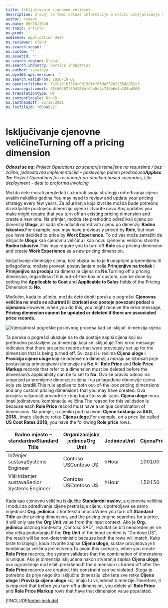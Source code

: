 ```yaml
---
title: Isključivanje cjenovne veličine
description: U ovoj se temi nalaze informacije o načinu isključivanja cjenovnih veličina.
author: rumant
ms.date: 09/18/2020
ms.topic: article
ms.prod: ''
audience: Application User
ms.reviewer: kfend
ms.search.scope: ''
ms.custom: ''
ms.assetid: ''
ms.search.region: Global
ms.search.industry: Service industries
ms.author: suvaidya
ms.dyn365.ops.version: ''
ms.search.validFrom: 2020-10-01
ms.openlocfilehash: 7b7c1d1b3363c0d158fcf6fda532822354b852a3
ms.sourcegitcommit: 40f68387f594180af64a5e5c748b6efa188bd300
ms.translationtype: HT
ms.contentlocale: hr-HR
ms.lasthandoff: 05/10/2021
ms.locfileid: "6004522"
---
```

# <a name="turning-off-a-pricing-dimension"></a><span data-ttu-id="3e3f9-103">Isključivanje cjenovne veličine</span><span class="sxs-lookup"><span data-stu-id="3e3f9-103">Turning off a pricing dimension</span></span>

<span data-ttu-id="3e3f9-104">_**Odnosi se na:** Project Operations za scenarije temeljene na resursima / bez zaliha, jednostavna implementacija – poslovanje putem predračuna_</span><span class="sxs-lookup"><span data-stu-id="3e3f9-104">_**Applies To:** Project Operations for resource/non-stocked based scenarios, Lite deployment - deal to proforma invoicing_</span></span>

<span data-ttu-id="3e3f9-105">Možda ćete morati pregledati i ažurirati svoju strategiju određivanja cijena svakih nekoliko godina.</span><span class="sxs-lookup"><span data-stu-id="3e3f9-105">You may need to review and update your pricing strategy every few years.</span></span> <span data-ttu-id="3e3f9-106">Za ažuriranja koja izvršite možda bude potrebno da isključite postojeću dimenziju cijena i stvorite novu.</span><span class="sxs-lookup"><span data-stu-id="3e3f9-106">Any updates you make might require that you turn off an existing pricing dimension and create a new one.</span></span> <span data-ttu-id="3e3f9-107">Na primjer, možda ste prethodno određivali cijenu po dimenziji **Uloga**, ali sada ste odlučili određivati cijenu po dimenziji **Radno iskustvo**.</span><span class="sxs-lookup"><span data-stu-id="3e3f9-107">For example, you may have previously priced by **Role**, but now you have decided to price by **Work Experience**.</span></span> <span data-ttu-id="3e3f9-108">To od vas može zatražiti da isključite **Ulogu** kao cjenovnu veličinu i kao novu cjenovnu veličinu stvorite **Radno iskustvo**.</span><span class="sxs-lookup"><span data-stu-id="3e3f9-108">This may require you to turn off **Role** as a pricing dimension and create **Work Experience** as a new pricing dimension.</span></span> 

<span data-ttu-id="3e3f9-109">Isključivanje dimenzije cijena, bez obzira na to je li unaprijed pripremljena ili prilagođena, možete provesti postavljanjem polja **Primjenjivo na trošak** i **Primjenjivo na prodaju** za dimenzije cijena na **Ne**.</span><span class="sxs-lookup"><span data-stu-id="3e3f9-109">Turning off a pricing dimension, regardless if it is out-of-the-box or custom, can be done by setting the **Applicable to Cost** and **Applicable to Sales** fields of the Pricing Dimension to **No**.</span></span>

<span data-ttu-id="3e3f9-110">Međutim, kada to učinite, možda ćete dobiti poruku o pogrešci **Cjenovna veličina ne može se ažurirati ili izbrisati ako postoje povezani podaci o cijenama.**</span><span class="sxs-lookup"><span data-stu-id="3e3f9-110">However, when you do this, you might receive the error message, **Pricing dimension cannot be updated or deleted if there are associated price records.**</span></span>

![Vjerojatnost pogreške poslovnog procesa kad se isključi dimenzija cijena](media/Business-Process-Error.png)

<span data-ttu-id="3e3f9-112">Ta poruka o pogrešci ukazuje na to da postoje zapisi cijena koji su prethodno postavljeni za dimenziju koja se isključuje.</span><span class="sxs-lookup"><span data-stu-id="3e3f9-112">This error message indicates that there are price records that were previously set up for the dimension that is being turned off.</span></span> <span data-ttu-id="3e3f9-113">Svi zapisi u recima **Cijena uloge** i **Provizija cijene uloge** koji se odnose na dimenziju moraju se izbrisati prije postavljanja primjenjivosti dimenzije na **Ne**.</span><span class="sxs-lookup"><span data-stu-id="3e3f9-113">All **Role Price** and **Role Price Markup** records that refer to a dimension must be deleted before the dimension’s applicability can be to set to **No**.</span></span> <span data-ttu-id="3e3f9-114">Ovo se pravilo odnosi na unaprijed pripremljene dimenzije cijena i na prilagođene dimenzije cijena koje ste izradili.</span><span class="sxs-lookup"><span data-stu-id="3e3f9-114">This rule applies to both out-of-the-box pricing dimensions and any custom pricing dimensions that you may have created.</span></span> <span data-ttu-id="3e3f9-115">Ova provjera valjanosti provodi se zbog toga što svaki zapis **Cijena uloge** mora imati jedinstvenu kombinaciju veličina.</span><span class="sxs-lookup"><span data-stu-id="3e3f9-115">The reason for this validation is because each **Role Price** record must have a unique combination of dimensions.</span></span> <span data-ttu-id="3e3f9-116">Na primjer, u cjeniku pod nazivom **Cijene koštanja za SAD, 2018.**, imate sljedeće retke **Cijena uloge**.</span><span class="sxs-lookup"><span data-stu-id="3e3f9-116">For example, on a price list called **US Cost Rates 2018**, you have the following **Role price** rows.</span></span> 

| <span data-ttu-id="3e3f9-117">Radno mjesto – standardno</span><span class="sxs-lookup"><span data-stu-id="3e3f9-117">Standard Title</span></span>         | <span data-ttu-id="3e3f9-118">Organizacijska jedinica</span><span class="sxs-lookup"><span data-stu-id="3e3f9-118">Org Unit</span></span>    |<span data-ttu-id="3e3f9-119">Jedinica</span><span class="sxs-lookup"><span data-stu-id="3e3f9-119">Unit</span></span>   |<span data-ttu-id="3e3f9-120">Cijena</span><span class="sxs-lookup"><span data-stu-id="3e3f9-120">Price</span></span>  |<span data-ttu-id="3e3f9-121">Valuta</span><span class="sxs-lookup"><span data-stu-id="3e3f9-121">Currency</span></span>  |
| -----------------------|-------------|-------|-------|----------|
| <span data-ttu-id="3e3f9-122">Inženjer sustava</span><span class="sxs-lookup"><span data-stu-id="3e3f9-122">Systems Engineer</span></span>|<span data-ttu-id="3e3f9-123">Contoso US</span><span class="sxs-lookup"><span data-stu-id="3e3f9-123">Contoso US</span></span>|<span data-ttu-id="3e3f9-124">h</span><span class="sxs-lookup"><span data-stu-id="3e3f9-124">Hour</span></span>| <span data-ttu-id="3e3f9-125">100</span><span class="sxs-lookup"><span data-stu-id="3e3f9-125">100</span></span>|<span data-ttu-id="3e3f9-126">USD</span><span class="sxs-lookup"><span data-stu-id="3e3f9-126">USD</span></span>|
| <span data-ttu-id="3e3f9-127">Viši inženjer sustava</span><span class="sxs-lookup"><span data-stu-id="3e3f9-127">Senior Systems Engineer</span></span>|<span data-ttu-id="3e3f9-128">Contoso US</span><span class="sxs-lookup"><span data-stu-id="3e3f9-128">Contoso US</span></span>|<span data-ttu-id="3e3f9-129">h</span><span class="sxs-lookup"><span data-stu-id="3e3f9-129">Hour</span></span>| <span data-ttu-id="3e3f9-130">150</span><span class="sxs-lookup"><span data-stu-id="3e3f9-130">150</span></span>| <span data-ttu-id="3e3f9-131">USD</span><span class="sxs-lookup"><span data-stu-id="3e3f9-131">USD</span></span>|


<span data-ttu-id="3e3f9-132">Kada kao cjenovnu veličinu isključite **Standardni naslov**, a cjenovna veličina i modul za određivanje cijene pretražuje cijenu, upotrebljava se samo vrijednost **Org. jedinica** iz konteksta unosa.</span><span class="sxs-lookup"><span data-stu-id="3e3f9-132">When you turn off **Standard Title** as the pricing dimension, and the pricing engine searches for a price, it will only use the **Org Unit** value from the input context.</span></span> <span data-ttu-id="3e3f9-133">Ako je **Org. jedinica** ulaznog konteksta „Contoso SAD”, rezultat će biti neodređen jer se oba retka podudaraju.</span><span class="sxs-lookup"><span data-stu-id="3e3f9-133">If the **Org Unit** of the input context is “Contoso US”, the result will be non-deterministic because both the rows will match.</span></span> <span data-ttu-id="3e3f9-134">Kako biste to izbjegli, kada stvorite zapise **Cijena uloge**, sustav provjerava je li kombinacija veličina jedinstvena.</span><span class="sxs-lookup"><span data-stu-id="3e3f9-134">To avoid this scenario, when you create **Role Price** records, the system validates that the combination of dimensions is unique.</span></span> <span data-ttu-id="3e3f9-135">Ako je dimenzija isključena nakon stvaranja zapisa **Cijena uloge**, ovo ograničenje može biti prekršeno.</span><span class="sxs-lookup"><span data-stu-id="3e3f9-135">If the dimension is turned off after the **Role Price** records are created, this constraint can be violated.</span></span> <span data-ttu-id="3e3f9-136">Stoga je potrebno da prije nego što isključite dimenziju izbrišete sve retke **Cijena uloge** i **Provizija cijene uloge** koji imaju tu vrijednost dimenzije.</span><span class="sxs-lookup"><span data-stu-id="3e3f9-136">Therefore, it is required that before you turn off a dimension, you delete all **Role Price** and **Role Price Markup** rows that have that dimension value populated.</span></span>


[!INCLUDE[footer-include](../includes/footer-banner.md)]